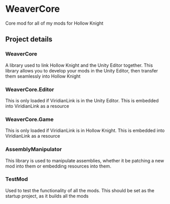 # **WeaverCore**
Core mod for all of my mods for Hollow Knight

## **Project details**


### **WeaverCore**

A library used to link Hollow Knight and the Unity Editor together. This library allows you to develop your mods in the Unity Editor, then transfer them seamlessly into Hollow Knight

### **WeaverCore.Editor**

This is only loaded if ViridianLink is in the Unity Editor. This is embedded into ViridianLink as a resource

### **WeaverCore.Game**

This is only loaded if ViridianLink is in Hollow Knight. This is embedded into ViridianLink as a resource

### **AssemblyManipulator**

This library is used to manipulate assemblies, whether it be patching a new mod into them or embedding resources into them.

### **TestMod**

Used to test the functionality of all the mods. This should be set as the startup project, as it builds all the mods
